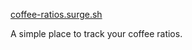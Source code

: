 [coffee-ratios.surge.sh](http://coffee-ratios.surge.sh/)

A simple place to track your coffee ratios.